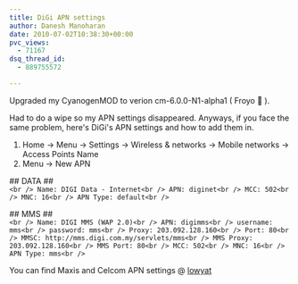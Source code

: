 ```yaml
---
title: DiGi APN settings
author: Danesh Manoharan
date: 2010-07-02T10:38:30+00:00
pvc_views:
  - 71167
dsq_thread_id:
  - 889755572

---
```

Upgraded my CyanogenMOD to verion cm-6.0.0-N1-alpha1 ( Froyo 🙂 ).

Had to do a wipe so my APN settings disappeared. Anyways, if you face the same problem, here's DiGi's APN settings and how to add them in.

1) Home -> Menu -> Settings -> Wireless & networks -> Mobile networks -> Access Points Name  
2) Menu -> New APN

\## DATA ##  
`<br />
Name: DIGI Data - Internet<br />
APN: diginet<br />
MCC: 502<br />
MNC: 16<br />
APN Type: default<br />
` 

\## MMS ##  
`<br />
Name: DIGI MMS (WAP 2.0)<br />
APN: digimms<br />
username: mms<br />
password: mms<br />
Proxy: 203.092.128.160<br />
Port: 80<br />
MMSC: http://mms.digi.com.my/servlets/mms<br />
MMS Proxy: 203.092.128.160<br />
MMS Port: 80<br />
MCC: 502<br />
MNC: 16<br />
APN Type: mms<br />
` 

You can find Maxis and Celcom APN settings @ [lowyat][1]

 [1]: http://forum.lowyat.net/index.php?showtopic=1393679&hl=APN